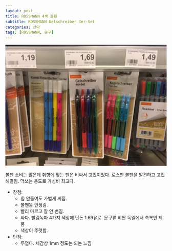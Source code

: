 ```yaml
---
layout: post
title: ROSSMANN 4색 볼펜
subtitle: ROSSMANN Gelschreiber 4er-Set
categories: 산다
tags: [ROSSMANN, 문구]
---
```

![Gelschreiber](/assets/images/posts/IMG_2874.webp)

볼펜 소비는 많은데 취향에 맞는 펜은 비싸서 고민이었다. 로스만 볼펜을 발견하고 고민 해결됨. 막쓰는 용도로 가성비 최고다.

- 장점:
  - 힘 안들여도 가볍게 써짐.
  - 볼펜똥 안생김.
  - 빨리 마르고 잘 안 번짐.
  - 싸다. 빨검녹파 4가지 색상에 단돈 1.69유로. 문구류 비싼 독일에서 축복인 제품
  - 색상이 뚜렷함.
- 단점:
  - 두껍다. 체감상 1mm 정도는 되는 느낌
